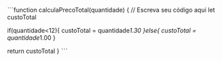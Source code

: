 ˋˋˋfunction calculaPrecoTotal(quantidade) {
  // Escreva seu código aqui
  let custoTotal 
  
  if(quantidade<12){
    custoTotal = quantidade*1.30
  }else{
    custoTotal = quantidade*1.00
  }
  
  return custoTotal
}
ˋˋˋ